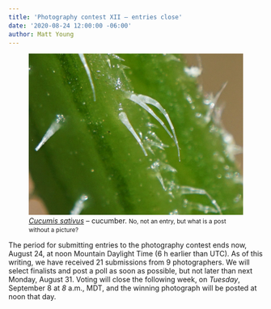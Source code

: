 ```yaml
---
title: 'Photography contest XII – entries close'
date: '2020-08-24 12:00:00 -06:00'
author: Matt Young
---
```

<figure>
<img src="/uploads/2020/DSC03492_Close-Up_Lens_Cucumber.jpg" alt="Thorns on cucumber stem"/>
<figcaption><a href="https://en.wikipedia.org/wiki/Cucumber"><i>Cucumis sativus</i></a> – cucumber. <small>No, not an entry, but what is a post without a picture?</small>
</figcaption>
</figure>

The  period for submitting entries to the photography contest ends now, August 24, at noon Mountain Daylight Time (6&nbsp;h earlier than UTC).  As of this writing, we have received 21 submissions from 9 photographers. We will select finalists and post a poll as soon as possible, but not later than next Monday, August 31. Voting will close the following week, on <i>Tuesday</i>, September 8 at <i>8</i> a.m., MDT, and  the winning photograph will be posted at noon that day.

